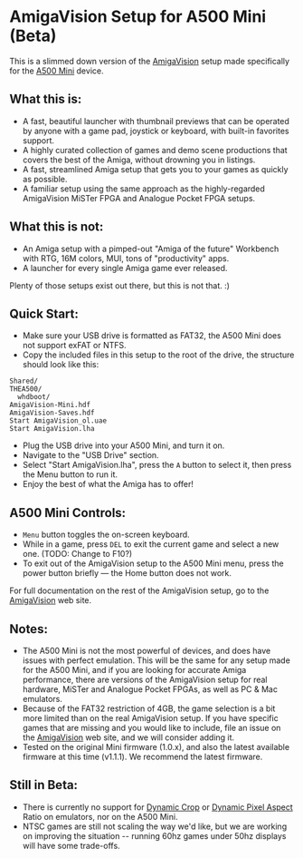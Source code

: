 # AmigaVision Setup for A500 Mini (Beta)

This is a slimmed down version of the [AmigaVision] setup made specifically for the [A500 Mini] device.


## What this is:

* A fast, beautiful launcher with thumbnail previews that can be operated by anyone with a game pad, joystick or keyboard, with built-in favorites support.
* A highly curated collection of games and demo scene productions that covers the best of the Amiga, without drowning you in listings.
* A fast, streamlined Amiga setup that gets you to your games as quickly as possible.
* A familiar setup using the same approach as the highly-regarded AmigaVision MiSTer FPGA and Analogue Pocket FPGA setups.


## What this is not:

* An Amiga setup with a pimped-out "Amiga of the future" Workbench with RTG, 16M colors, MUI, tons of "productivity" apps. 
* A launcher for every single Amiga game ever released.

Plenty of those setups exist out there, but this is not that. :)


## Quick Start:

* Make sure your USB drive is formatted as FAT32, the A500 Mini does not support exFAT or NTFS.
* Copy the included files in this setup to the root of the drive, the structure should look like this:

```
Shared/
THEA500/
  whdboot/
AmigaVision-Mini.hdf
AmigaVision-Saves.hdf
Start AmigaVision_ol.uae
Start AmigaVision.lha
```

* Plug the USB drive into your A500 Mini, and turn it on.
* Navigate to the "USB Drive" section.
* Select "Start AmigaVision.lha", press the `A` button to select it, then press the Menu button to run it.
* Enjoy the best of what the Amiga has to offer!


## A500 Mini Controls:

* `Menu` button toggles the on-screen keyboard. 
* While in a game, press `DEL` to exit the current game and select a new one. (TODO: Change to F10?)
* To exit out of the AmigaVision setup to the A500 Mini menu, press the power button briefly — the Home button does not work.

For full documentation on the rest of the AmigaVision setup, go to the [AmigaVision] web site.


## Notes:

* The A500 Mini is not the most powerful of devices, and does have issues with perfect emulation. This will be the same for any setup made for the A500 Mini, and if you are looking for accurate Amiga performance, there are versions of the AmigaVision setup for real hardware, MiSTer and Analogue Pocket FPGAs, as well as PC & Mac emulators.
* Because of the FAT32 restriction of 4GB, the game selection is a bit more limited than on the real AmigaVision setup. If you have specific games that are missing and you would like to include, file an issue on the [AmigaVision] web site, and we will consider adding it.
* Tested on the original Mini firmware (1.0.x), and also the latest available firmware at this time (v1.1.1). We recommend the latest firmware.

## Still in Beta:

* There is currently no support for [Dynamic Crop] or [Dynamic Pixel Aspect] Ratio on emulators, nor on the A500 Mini.
* NTSC games are still not scaling the way we'd like, but we are working on improving the situation -- running 60hz games under 50hz displays will have some trade-offs.


[AmigaVision]:https://amiga.vision
[A500 Mini]:https://retrogames.biz/products/thea500-mini/
[Dynamic Crop]:https://amiga.vision/5x
[Dynamic Pixel Aspect]:https://amiga.vision/sachs
